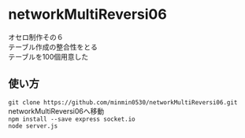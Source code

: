 # networkMultiReversi06
オセロ制作その６  
テーブル作成の整合性をとる  
テーブルを100個用意した  
## 使い方
```git clone https://github.com/minmin0530/networkMultiReversi06.git ```  
networkMultiReversi06へ移動  
```npm install --save express socket.io ```  
```node server.js ```
